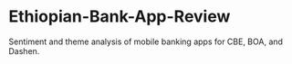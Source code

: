 # Ethiopian-Bank-App-Review
Sentiment and theme analysis of mobile banking apps for CBE, BOA, and Dashen.
